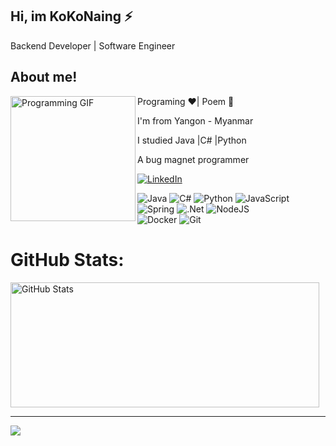 
## Hi, im KoKoNaing ⚡

Backend Developer | Software Engineer






## About me!

<p>
    <img  src="https://github.com/kokonaing-dev/kokonaing-dev/assets/130716574/2c563279-707f-42b7-9432-ca9d96e76bc2" alt="Programming GIF" width="200" align="left">
</p>

Programing ❤️| Poem 💚

I'm from Yangon - Myanmar  

I studied Java |C# |Python 

A bug magnet programmer



<!--
![snake gif](https://github.com/kokonaing-dev/kokonaing-dev/blob/output/github-contribution-grid-snake.gif)
-->

[![LinkedIn](https://img.shields.io/badge/LinkedIn-%230077B5.svg?logo=linkedin&logoColor=white)](https://linkedin.com/in/afdf)

![Java](https://img.shields.io/badge/java-%23ED8B00.svg?style=plastic&logo=openjdk&logoColor=white) 
![C#](https://img.shields.io/badge/c%23-%23239120.svg?style=plastic&logo=csharp&logoColor=white)
![Python](https://img.shields.io/badge/python-3670A0?style=plastic&logo=python&logoColor=ffdd54)
![JavaScript](https://img.shields.io/badge/javascript-%23323330.svg?style=plastic&logo=javascript&logoColor=%23F7DF1E)
![Spring](https://img.shields.io/badge/spring-%236DB33F.svg?style=plastic&logo=spring&logoColor=white)
![.Net](https://img.shields.io/badge/.NET-5C2D91?style=plastic&logo=.net&logoColor=white)
![NodeJS](https://img.shields.io/badge/node.js-6DA55F?style=plastic&logo=node.js&logoColor=white)  
![Docker](https://img.shields.io/badge/docker-%230db7ed.svg?style=for-the-badge&logo=docker&logoColor=white)
![Git](https://img.shields.io/badge/git-%23F05033.svg?style=for-the-badge&logo=git&logoColor=white)

#  GitHub Stats:

<div style="display: flex; justify-content: space-between; align-items: center; height: 200px;">
    <img src="https://github-readme-stats.vercel.app/api?username=kokonaing-dev&theme=midnight-purple&hide_border=false&include_all_commits=true&count_private=true" alt="GitHub Stats" style="height: 100%; margin-right: 2%;">
</div>

---
[![](https://visitcount.itsvg.in/api?id=kokonaing-dev&icon=0&color=0)](https://visitcount.itsvg.in)

<!-- Proudly created with GPRM ( https://gprm.itsvg.in ) -->
